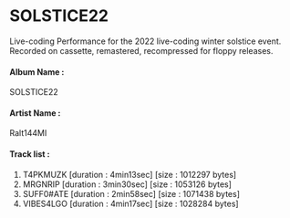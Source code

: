 # SOLSTICE22

Live-coding Performance for the 2022 live-coding winter solstice event.
Recorded on cassette, remastered, recompressed for floppy releases.

#### Album Name : 
  SOLSTICE22
#### Artist Name : 
  Ralt144MI
#### Track list : 
1. T4PKMUZK [duration : 4min13sec] [size : 1012297 bytes]
2. MRGNRIP [duration : 3min30sec] [size : 1053126 bytes]
3. SUFF0#ATE [duration : 2min58sec] [size : 1071438 bytes]
4. VIBES4LGO [duration : 4min17sec] [size : 1028284 bytes]
